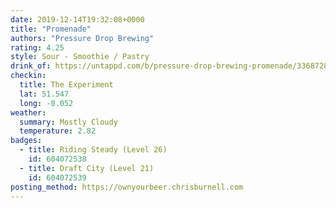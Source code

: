 ```yaml
---
date: 2019-12-14T19:32:08+0000
title: "Promenade"
authors: "Pressure Drop Brewing"
rating: 4.25
style: Sour - Smoothie / Pastry
drink_of: https://untappd.com/b/pressure-drop-brewing-promenade/3368728
checkin:
  title: The Experiment
  lat: 51.547
  long: -0.052
weather:
  summary: Mostly Cloudy
  temperature: 2.82
badges:
  - title: Riding Steady (Level 26)
    id: 604072538
  - title: Draft City (Level 21)
    id: 604072539
posting_method: https://ownyourbeer.chrisburnell.com
---
```

